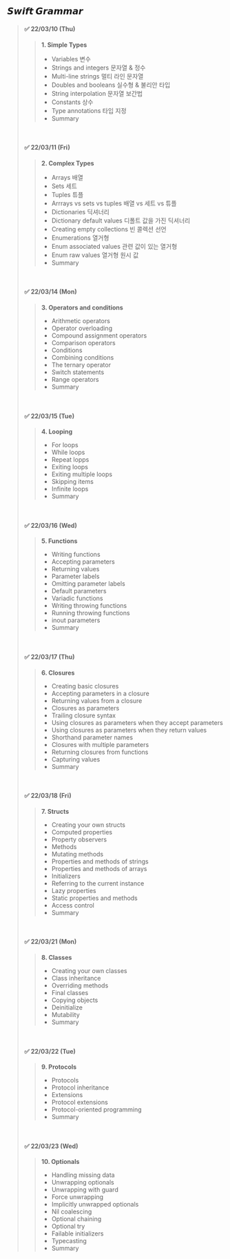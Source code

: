 
## 𝙎𝙬𝙞𝙛𝙩   𝙂𝙧𝙖𝙢𝙢𝙖𝙧   


> #### ✅  22/03/10 (Thu)
> >**1. Simple Types**
> >- Variables 변수  
> >- Strings and integers 문자열 & 정수    
> >- Multi-line strings 멀티 라인 문자열   
> >- Doubles and booleans 실수형 & 불리안 타입  
> >- String interpolation 문자열 보간법  
> >- Constants 상수  
> >- Type annotations 타입 지정  
> >- Summary  
>   
>   <br>
>  
> #### ✅  22/03/11 (Fri)
> >**2. Complex Types**
> >- Arrays 배열
> >- Sets 세트
> >- Tuples 튜플
> >- Arrrays vs sets vs tuples 배열 vs 세트 vs 튜플
> >- Dictionaries 딕셔너리
> >- Dictionary default values 디폴트 값을 가진 딕셔너리
> >- Creating empty collections 빈 콜렉션 선언
> >- Enumerations 열거형
> >- Enum associated values 관련 값이 있는 열거형
> >- Enum raw values 열거형 원시 값
> >- Summary
>   
>   <br>
>  
> #### ✅  22/03/14 (Mon)
> >**3. Operators and conditions**
> >- Arithmetic operators
> >- Operator overloading
> >- Compound assignment operators
> >- Comparison operators
> >- Conditions
> >- Combining conditions
> >- The ternary operator
> >- Switch statements
> >- Range operators
> >- Summary
>   
>   <br>
>  
> #### ✅  22/03/15 (Tue)
> >**4. Looping**
> >- For loops
> >- While loops
> >- Repeat lopps
> >- Exiting loops
> >- Exiting multiple loops
> >- Skipping items
> >- Infinite loops
> >- Summary
>   
>   <br>
>  
> #### ✅  22/03/16 (Wed)
> >**5. Functions**
> >- Writing functions
> >- Accepting parameters
> >- Returning values
> >- Parameter labels
> >- Omitting parameter labels
> >- Default parameters
> >- Variadic functions
> >- Writing throwing functions
> >- Running throwing functions
> >- inout parameters
> >- Summary
>   
>   <br>
>  
> #### ✅  22/03/17 (Thu)
> >**6. Closures**
> >- Creating basic closures
> >- Accepting parameters in a closure
> >- Returning values from a closure
> >- Closures as parameters
> >- Trailing closure syntax
> >- Using closures as parameters when they accept parameters
> >- Using closures as parameters when they return values
> >- Shorthand parameter names
> >- Closures with multiple parameters
> >- Returning closures from functions
> >- Capturing values
> >- Summary
>   
>   <br>
>  
> #### ✅  22/03/18 (Fri)
> >**7. Structs**
> >- Creating your own structs
> >- Computed properties
> >- Property observers
> >- Methods
> >- Mutating methods
> >- Properties and methods of strings
> >- Properties and methods of arrays
> >- Initializers
> >- Referring to the current instance
> >- Lazy properties
> >- Static properties and methods
> >- Access control
> >- Summary
>   
>   <br>
>  
> #### ✅  22/03/21 (Mon)
> >**8. Classes**
> >- Creating your own classes
> >- Class inheritance
> >- Overriding methods
> >- Final classes
> >- Copying objects
> >- Deinitialize
> >- Mutability
> >- Summary
>   
>   <br>
>  
> #### ✅  22/03/22 (Tue)
> >**9. Protocols**
> >- Protocols
> >- Protocol inheritance
> >- Extensions
> >- Protocol extensions
> >- Protocol-oriented programming
> >- Summary
>   
>   <br>
>  
> #### ✅  22/03/23 (Wed)
> >**10. Optionals**
> >- Handling missing data
> >- Unwrapping optionals
> >- Unwrapping with guard
> >- Force unwrapping
> >- Implicitly unwrapped optionals
> >- Nil coalescing
> >- Optional chaining
> >- Optional try
> >- Failable initializers
> >- Typecasting
> >- Summary